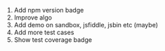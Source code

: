 1. Add npm version badge
2. Improve algo
3. Add demo on sandbox, jsfiddle, jsbin etc (maybe)
4. Add more test cases
5. Show test coverage badge
